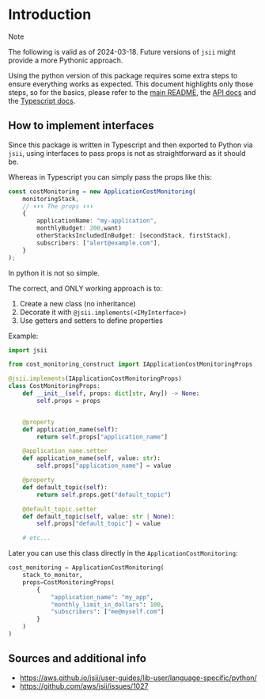 # Introduction

> [!NOTE]
> The following is valid as of 2024-03-18. Future versions of `jsii` might provide a more Pythonic approach.

Using the python version of this package requires some extra steps to ensure everything works as expected.
This document highlights only those steps, so for the basics, please refer to the [main README](../README.md), the [API docs](../API.md) and the [Typescript docs](typescript.md).

## How to implement interfaces

Since this package is written in Typescript and then exported to Python via `jsii`, using interfaces to pass props is not as straightforward as it should be.

Whereas in Typescript you can simply pass the props like this:

```ts
const costMonitoring = new ApplicationCostMonitoring(
    monitoringStack,
    // ⬇︎⬇︎⬇︎ The props ⬇︎⬇︎⬇︎
    {
        applicationName: "my-application",
        monthlyBudget: 200,want)
        otherStacksIncludedInBudget: [secondStack, firstStack],
        subscribers: ["alert@example.com"],
    }
);
```

In python it is not so simple.

The correct, and ONLY working approach is to:

1. Create a new class (no inheritance)
2. Decorate it with `@jsii.implements(<IMyInterface>)`
3. Use getters and setters to define properties

Example:

```py
import jsii

from cost_monitoring_construct import IApplicationCostMonitoringProps

@jsii.implements(IApplicationCostMonitoringProps)
class CostMonitoringProps:
    def __init__(self, props: dict[str, Any]) -> None:
        self.props = props


    @property
    def application_name(self):
        return self.props["application_name"]

    @application_name.setter
    def application_name(self, value: str):
        self.props["application_name"] = value

    @property
    def default_topic(self):
        return self.props.get("default_topic")

    @default_topic.setter
    def default_topic(self, value: str | None):
        self.props["default_topic"] = value

    # etc...
```

Later you can use this class directly in the `ApplicationCostMonitoring`:

```py
cost_monitoring = ApplicationCostMonitoring(
    stack_to_monitor,
    props=CostMonitoringProps(
        {
            "application_name": "my_app",
            "monthly_limit_in_dollars": 100,
            "subscribers": ["me@myself.com"]
        }
    )
)
```

## Sources and additional info

- <https://aws.github.io/jsii/user-guides/lib-user/language-specific/python/>
- <https://github.com/aws/jsii/issues/1027>
